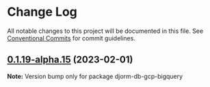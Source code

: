 # Change Log

All notable changes to this project will be documented in this file.
See [Conventional Commits](https://conventionalcommits.org) for commit guidelines.

## [0.1.19-alpha.15](https://github.com/just-paja/djorm/compare/v0.1.19-alpha.14...v0.1.19-alpha.15) (2023-02-01)

**Note:** Version bump only for package djorm-db-gcp-bigquery
